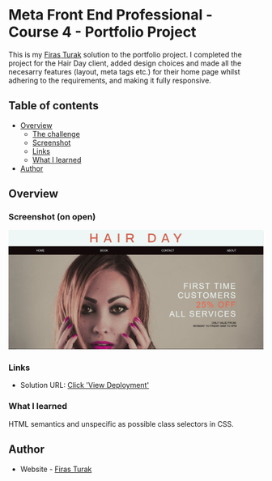 # Meta Front End Professional - Course 4 - Portfolio Project

This is my [Firas Turak](https://www.linkedin.com/in/firasturak/) solution to the portfolio project. I completed the project for the Hair Day client, added design choices and made all the necesarry features (layout, meta tags etc.) for their home page whilst adhering to the requirements, and making it fully responsive.

## Table of contents

- [Overview](#overview)
  - [The challenge](#the-challenge)
  - [Screenshot](#screenshot)
  - [Links](#links)
  - [What I learned](#what-i-learned)
- [Author](#author)


## Overview

### Screenshot (on open)

![Solution](./img/load-image.JPG)

### Links

- Solution URL: [Click 'View Deployment'](https://github.com/fturak/hair-day-home-page-portfolio-project/deployments/activity_log?environment=github-pages)

### What I learned
 HTML semantics and unspecific as possible class selectors in CSS.

## Author

- Website - [Firas Turak](https://www.linkedin.com/in/firasturak/)
